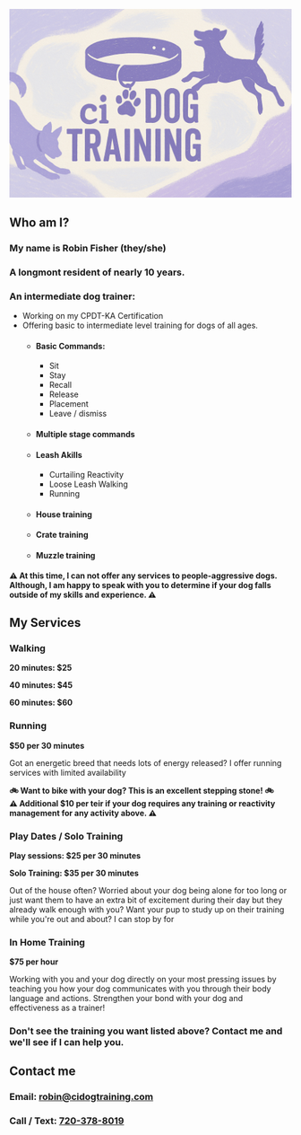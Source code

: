 <link rel="stylesheet" href="style.css" />
<title>ci Dog Training & Walking| Longmont, CO Dog Training & Walking</title>

![image](./banner.png)
<a href="#my-services" class="arrow-container">
<i class="arrow down"></i>
</a>

## Who am I?

### My name is Robin Fisher (they/she)
### A longmont resident of nearly 10 years.
### An intermediate dog trainer:
* Working on my CPDT-KA Certification
* Offering basic to intermediate level training for dogs of all ages.
    * #### Basic Commands: 
        * Sit
        * Stay
        * Recall
        * Release
        * Placement
        * Leave / dismiss
    * #### Multiple stage commands 
    * #### Leash Akills
        * Curtailing Reactivity
        * Loose Leash Walking
        * Running
    * #### House training
    * #### Crate training
    * #### Muzzle training

<div class="alert warn">
    <strong>
        ⚠️ At this time, I can not offer any services to people-aggressive dogs. Although, I am happy to speak with you to determine if your dog falls outside of my skills and experience. ⚠️
    </strong>
</div>

## My Services
### Walking
<div class="alert price">
<strong>

20 minutes: $25

40 minutes: $45

60 minutes: $60

</strong>
</div>

### Running

<div class="alert price">
    <strong>
$50 per 30 minutes
    </strong>
</div>

Got an energetic breed that needs lots of energy released? I offer running services with limited availability

<div class="alert info">
    <strong>
    🚲 Want to bike with your dog? This is an excellent stepping stone! 🚲
    </strong>
</div>

<div class="alert warn">
    <strong>
        ⚠️ Additional $10 per teir if your dog requires any training or reactivity management for any activity above. ⚠️
    </strong>
</div>

### Play Dates / Solo Training
<div class="alert price">
<strong>

Play sessions: $25 per 30 minutes

Solo Training: $35 per 30 minutes

</strong>
</div>

Out of the house often? Worried about your dog being alone for too long or just want them to have an extra bit of excitement during their day but they already walk enough with you? Want your pup to study up on their training while you're out and about? I can stop by for

### In Home Training
<div class="alert price">
    <strong>
$75 per hour
    </strong>
</div>

Working with you and your dog directly on your most pressing issues by teaching you how your dog communicates with you through their body language and actions. Strengthen your bond with your dog and effectiveness as a trainer!

### Don't see the training you want listed above? Contact me and we'll see if I can help you. 

## Contact me

### Email: [robin@cidogtraining.com](mailto:robin@cidogtraining.com) 
### Call / Text: [720-378-8019](tel:720-378-8019)